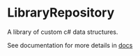 # LibraryRepository
A library of custom c# data structures.

See documentation for more details in [docs](https://github.com/catej/LibraryRepository/tree/main/docs)